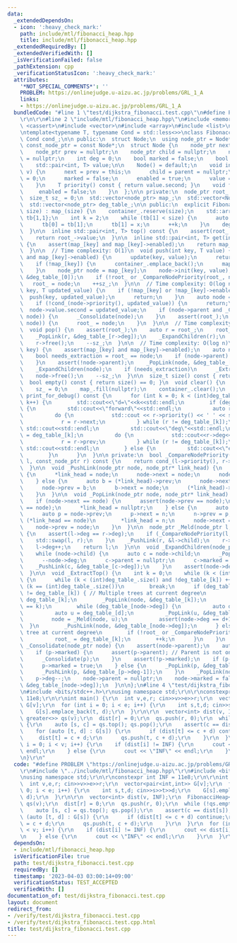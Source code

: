 ```yaml
---
data:
  _extendedDependsOn:
  - icon: ':heavy_check_mark:'
    path: include/mtl/fibonacci_heap.hpp
    title: include/mtl/fibonacci_heap.hpp
  _extendedRequiredBy: []
  _extendedVerifiedWith: []
  _isVerificationFailed: false
  _pathExtension: cpp
  _verificationStatusIcon: ':heavy_check_mark:'
  attributes:
    '*NOT_SPECIAL_COMMENTS*': ''
    PROBLEM: https://onlinejudge.u-aizu.ac.jp/problems/GRL_1_A
    links:
    - https://onlinejudge.u-aizu.ac.jp/problems/GRL_1_A
  bundledCode: "#line 1 \"test/dijkstra_fibonacci.test.cpp\"\n#define PROBLEM \"https://onlinejudge.u-aizu.ac.jp/problems/GRL_1_A\"\
    \r\n\r\n#line 2 \"include/mtl/fibonacci_heap.hpp\"\n#include <memory>\n#include\
    \ <cassert>\n#include <vector>\n#include <array>\n#include <list>\n#include <iostream>\n\
    \ntemplate<typename T, typename Cond = std::less<>>\nclass FibonacciHeap {\n \
    \ Cond cond_;\n\n public:\n  struct Node;\n  using node_ptr = Node*;\n  using\
    \ const_node_ptr = const Node*;\n  struct Node {\n    node_ptr next = nullptr;\n\
    \    node_ptr prev = nullptr;\n    node_ptr child = nullptr;\n    node_ptr parent\
    \ = nullptr;\n    int deg = 0;\n    bool marked = false;\n    bool enabled = false;\n\
    \    std::pair<int, T> value;\n\n    Node() = default;\n    void init(int k, T\
    \ v) {\n      next = prev = this;\n      child = parent = nullptr;\n      deg\
    \ = 0;\n      marked = false;\n      enabled = true;\n      value = {k, v};\n\
    \    }\n    T priority() const { return value.second; }\n    void free() {\n \
    \     enabled = false;\n    }\n  };\n\n private:\n  node_ptr root_ = nullptr;\n\
    \  size_t sz_ = 0;\n  std::vector<node_ptr> map_;\n  std::vector<Node> container_;\n\
    \  std::vector<node_ptr> deg_table_;\n\n public:\n  explicit FibonacciHeap(size_t\
    \ size) : map_(size) {\n    container_.reserve(size);\n    std::array<size_t,2>\
    \ tb{1,1};\n    int k = 2;\n    while (tb[1] < size) {\n      auto x = tb[0]+tb[1];\n\
    \      tb[0] = tb[1];\n      tb[1] = x;\n      ++k;\n    }\n    deg_table_.resize(k);\n\
    \  }\n\n  inline std::pair<int, T> top() const {\n    assert(root_ and root_->enabled);\n\
    \    return root_->value;\n  }\n\n  inline std::pair<int, T> get(int key) const\
    \ {\n    assert(map_[key] and map_[key]->enabled);\n    return map_[key]->value;\n\
    \  }\n\n  // Time complexity: O(1)\n  void push(int key, T value) {\n    if (map_[key]\
    \ and map_[key]->enabled) {\n      update(key, value);\n      return;\n    }\n\
    \    if (!map_[key]) {\n      container_.emplace_back();\n      map_[key] = &container_.back();\n\
    \    }\n    node_ptr node = map_[key];\n    node->init(key, value);\n    _PushLink(node,\
    \ &deg_table_[0]);\n    if (!root_ or _CompareNodePriority(root_, node))\n   \
    \   root_ = node;\n    ++sz_;\n  }\n\n  // Time complexity: O(log n)\n  void update(int\
    \ key, T updated_value) {\n    if (!map_[key] or !map_[key]->enabled) {\n    \
    \  push(key, updated_value);\n      return;\n    }\n    auto node = map_[key];\n\
    \    if (!cond_(node->priority(), updated_value)) {\n      return;\n    }\n  \
    \  node->value.second = updated_value;\n    if (node->parent and _CompareNodePriority(node->parent,\
    \ node)) {\n      _Consolidate(node);\n    }\n    assert(root_);\n    if (_CompareNodePriority(root_,\
    \ node)) {\n      root_ = node;\n    }\n  }\n\n  // Time complexity: O(log n)\n\
    \  void pop() {\n    assert(root_);\n    auto r = root_;\n    root_ = nullptr;\n\
    \    _PopLink(r, &deg_table_[r->deg]);\n    _ExpandChildren(r);\n    _ExtractTop();\n\
    \    r->free();\n    --sz_;\n  }\n\n  // Time complexity: O(log n)\n  void erase(int\
    \ key) {\n    assert(map_[key] and map_[key]->enabled);\n    auto node = map_[key];\n\
    \    bool needs_extraction = root_ == node;\n    if (node->parent) {\n      _Consolidate(node);\n\
    \    }\n    assert(!node->parent);\n    _PopLink(node, &deg_table_[node->deg]);\n\
    \    _ExpandChildren(node);\n    if (needs_extraction)\n      _ExtractTop();\n\
    \    node->free();\n    --sz_;\n  }\n\n  size_t size() const { return sz_; }\n\
    \  bool empty() const { return size() == 0; }\n  void clear() {\n    root_ = nullptr;\n\
    \    sz_ = 0;\n    map_.fill(nullptr);\n    container_.clear();\n  }\n\n  void\
    \ print_for_debug() const {\n      for (int k = 0; k < (int)deg_table_.size();\
    \ k++) {\n        std::cout<<\"d=\"<<k<<std::endl;\n        if (deg_table_[k])\
    \ {\n          std::cout<<\"forward\"<<std::endl;\n          auto r = deg_table_[k];\n\
    \          do {\n            std::cout << r->priority() << ' ' << std::flush;\n\
    \            r = r->next;\n          } while (r != deg_table_[k]);\n         \
    \ std::cout<<std::endl;\n          std::cout<<\"deg\"<<std::endl;\n          r\
    \ = deg_table_[k];\n          do {\n            std::cout<<r->deg<<' '<<std::flush;\n\
    \            r = r->prev;\n          } while (r != deg_table_[k]);\n         \
    \ std::cout<<std::endl;\n        } else {\n          std::cout<<\"empty\"<<std::endl;\n\
    \        }\n      }\n  }\n\n private:\n  bool _CompareNodePriority(const_node_ptr\
    \ l, const_node_ptr r) const {\n    return cond_(l->priority(), r->priority());\n\
    \  }\n\n  void _PushLink(node_ptr node, node_ptr* link_head) {\n    if (!*link_head)\
    \ {\n      *link_head = node;\n      node->next = node;\n      node->prev = node;\n\
    \    } else {\n      auto b = (*link_head)->prev;\n      node->next = *link_head;\n\
    \      node->prev = b;\n      b->next = node;\n      (*link_head)->prev = node;\n\
    \    }\n  }\n\n  void _PopLink(node_ptr node, node_ptr* link_head) {\n    assert(*link_head);\n\
    \    if (node->next == node) {\n      assert(node->prev == node);\n      assert(*link_head\
    \ == node);\n      *link_head = nullptr;\n    } else {\n      auto n = node->next;\n\
    \      auto p = node->prev;\n      p->next = n;\n      n->prev = p;\n      if\
    \ (*link_head == node)\n        *link_head = n;\n      node->next = node;\n  \
    \    node->prev = node;\n    }\n  }\n\n  node_ptr _Meld(node_ptr l, node_ptr r)\
    \ {\n    assert(l->deg == r->deg);\n    if (_CompareNodePriority(l, r)) {\n  \
    \    std::swap(l, r);\n    }\n    _PushLink(r, &l->child);\n    r->parent = l;\n\
    \    l->deg++;\n    return l;\n  }\n\n  void _ExpandChildren(node_ptr node) {\n\
    \    while (node->child) {\n      auto c = node->child;\n      _PopLink(c, &node->child);\n\
    \      --node->deg;\n      c->parent = nullptr;\n      c->marked = false;\n  \
    \    _PushLink(c, &deg_table_[c->deg]);\n    }\n    assert(node->deg == 0);\n\
    \  }\n\n  void _ExtractTop() {\n    int k = 0;\n    while (k < (int)deg_table_.size())\
    \ {\n      while (k < (int)deg_table_.size() and !deg_table_[k]) ++k;\n      if\
    \ (k == (int)deg_table_.size())\n        break;\n      if (deg_table_[k]->next\
    \ != deg_table_[k]) { // Multiple trees at current degree\n        auto node =\
    \ deg_table_[k];\n        _PopLink(node, &deg_table_[k]);\n        assert(node->deg\
    \ == k);\n        while (deg_table_[node->deg]) {\n          auto d = node->deg;\n\
    \          auto u = deg_table_[d];\n          _PopLink(u, &deg_table_[d]);\n \
    \         node = _Meld(node, u);\n          assert(node->deg == d+1);\n      \
    \  }\n        _PushLink(node, &deg_table_[node->deg]);\n      } else { // Single\
    \ tree at current degree\n        if (!root_ or _CompareNodePriority(root_, deg_table_[k]))\n\
    \          root_ = deg_table_[k];\n        ++k;\n      }\n    }\n  }\n\n  void\
    \ _Consolidate(node_ptr node) {\n    assert(node->parent);\n    auto p = node->parent;\n\
    \    if (p->marked) {\n      assert(p->parent); // Parent is not one of the roots.\n\
    \      _Consolidate(p);\n    }\n    assert(!p->marked);\n    if (p->parent) {\n\
    \      p->marked = true;\n    } else {\n      _PopLink(p, &deg_table_[p->deg]);\n\
    \      _PushLink(p, &deg_table_[p->deg-1]);\n    }\n    _PopLink(node, &p->child);\n\
    \    p->deg--;\n    node->parent = nullptr;\n    node->marked = false;\n    _PushLink(node,\
    \ &deg_table_[node->deg]);\n  }\n\n};\n#line 4 \"test/dijkstra_fibonacci.test.cpp\"\
    \n#include <bits/stdc++.h>\r\nusing namespace std;\r\n\r\nconstexpr int INF =\
    \ 11e8;\r\n\r\nint main() {\r\n  int v,e,r; cin>>v>>e>>r;\r\n  vector<pair<int,int>>\
    \ G[v];\r\n  for (int i = 0; i < e; i++) {\r\n    int s,t,d; cin>>s>>t>>d;\r\n\
    \    G[s].emplace_back(t, d);\r\n  }\r\n\r\n  vector<int> dist(v, INF);\r\n  FibonacciHeap<int,\
    \ greater<>> qs(v);\r\n  dist[r] = 0;\r\n  qs.push(r, 0);\r\n  while (!qs.empty())\
    \ {\r\n    auto [s, c] = qs.top(); qs.pop();\r\n    assert(c == dist[s]);\r\n\
    \    for (auto [t, d] : G[s]) {\r\n      if (dist[t] <= c + d) continue;\r\n \
    \     dist[t] = c + d;\r\n      qs.push(t, c + d);\r\n    }\r\n  }\r\n  for (int\
    \ i = 0; i < v; i++) {\r\n    if (dist[i] != INF) {\r\n      cout << dist[i] <<\
    \ endl;\r\n    } else {\r\n      cout << \"INF\" << endl;\r\n    }\r\n  }\r\n\r\
    \n}\r\n"
  code: "#define PROBLEM \"https://onlinejudge.u-aizu.ac.jp/problems/GRL_1_A\"\r\n\
    \r\n#include \"../include/mtl/fibonacci_heap.hpp\"\r\n#include <bits/stdc++.h>\r\
    \nusing namespace std;\r\n\r\nconstexpr int INF = 11e8;\r\n\r\nint main() {\r\n\
    \  int v,e,r; cin>>v>>e>>r;\r\n  vector<pair<int,int>> G[v];\r\n  for (int i =\
    \ 0; i < e; i++) {\r\n    int s,t,d; cin>>s>>t>>d;\r\n    G[s].emplace_back(t,\
    \ d);\r\n  }\r\n\r\n  vector<int> dist(v, INF);\r\n  FibonacciHeap<int, greater<>>\
    \ qs(v);\r\n  dist[r] = 0;\r\n  qs.push(r, 0);\r\n  while (!qs.empty()) {\r\n\
    \    auto [s, c] = qs.top(); qs.pop();\r\n    assert(c == dist[s]);\r\n    for\
    \ (auto [t, d] : G[s]) {\r\n      if (dist[t] <= c + d) continue;\r\n      dist[t]\
    \ = c + d;\r\n      qs.push(t, c + d);\r\n    }\r\n  }\r\n  for (int i = 0; i\
    \ < v; i++) {\r\n    if (dist[i] != INF) {\r\n      cout << dist[i] << endl;\r\
    \n    } else {\r\n      cout << \"INF\" << endl;\r\n    }\r\n  }\r\n\r\n}\r\n"
  dependsOn:
  - include/mtl/fibonacci_heap.hpp
  isVerificationFile: true
  path: test/dijkstra_fibonacci.test.cpp
  requiredBy: []
  timestamp: '2023-04-03 03:00:14+09:00'
  verificationStatus: TEST_ACCEPTED
  verifiedWith: []
documentation_of: test/dijkstra_fibonacci.test.cpp
layout: document
redirect_from:
- /verify/test/dijkstra_fibonacci.test.cpp
- /verify/test/dijkstra_fibonacci.test.cpp.html
title: test/dijkstra_fibonacci.test.cpp
---
```

